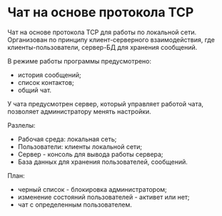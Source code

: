 # Чат на основе протокола TCP

Чат на основе протокола TCP для работы по локальной сети.
Организован по принципу клиент-серверного взаимодействия, где клиенты-пользователи, сервер-БД для хранения сообщений.

В режиме работы программы предусмотрено:
+ история сообщений;
+ список контактов;
+ общий чат.

У чата предусмотрен сервер, который управляет работой чата, позволяет администратору менять настройки.

Разлелы:
+ Рабочая среда: локальная сеть;
+ Пользователи: клиенты локальной сети;
+ Сервер - консоль для вывода работы сервера;
+ База данных для хранения пользователей, сообщений.

План:
+ черный список - блокировка администратором;
+ изменение состояний пользователей - активет или нет;
+ чат с определенным пользователем.